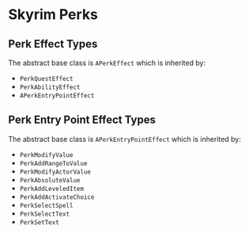 # Skyrim Perks
## Perk Effect Types
The abstract base class is `APerkEffect` which is inherited by:

- `PerkQuestEffect`
- `PerkAbilityEffect`
- `APerkEntryPointEffect`

## Perk Entry Point Effect Types
The abstract base class is `APerkEntryPointEffect` which is inherited by:

- `PerkModifyValue`
- `PerkAddRangeToValue`
- `PerkModifyActorValue`
- `PerkAbsoluteValue`
- `PerkAddLeveledItem`
- `PerkAddActivateChoice`
- `PerkSelectSpell`
- `PerkSelectText`
- `PerkSetText`
